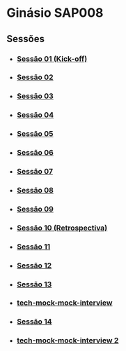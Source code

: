# Ginásio SAP008

## Sessões

- ### [Sessão 01 (Kick-off)](./session-01/README.md)

- ### [Sessão 02](./session-02/README.md)

- ### [Sessão 03](./session-03/README.md)

- ### [Sessão 04](./session-04/README.md)

- ### [Sessão 05](./session-05/README.md)

- ### [Sessão 06](./session-06/README.md)

- ### [Sessão 07](./session-07/README.md)

- ### [Sessão 08](./session-08/README.md)

- ### [Sessão 09](./session-09/README.md)

- ### [Sessão 10 (Retrospectiva)](./session-10/README.md)

- ### [Sessão 11](./session-11/README.md)

- ### [Sessão 12](./session-12/README.md)

- ### [Sessão 13](./session-13/README.md)

- ### [tech-mock-mock-interview](./tech-mock-mock-interview-01/README.md)

- ### [Sessão 14](./session-14/README.md)

- ### [tech-mock-mock-interview 2](./tech-mock-mock-interview-02/README.md)
